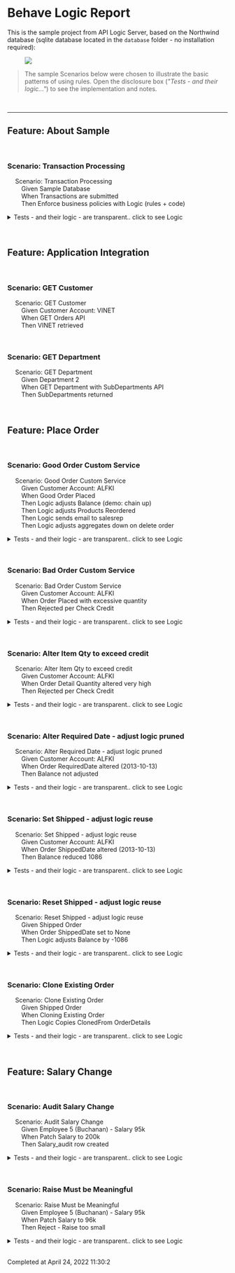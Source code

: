 
# Behave Logic Report

This is the sample project from API Logic Server, based on the Northwind database (sqlite database located in the `database` folder - no installation required):

<figure><img src="https://github.com/valhuber/LogicBank/raw/main/images/nw.png"></figure>

>  The sample Scenarios below were chosen to illustrate the basic patterns of using rules.  Open the disclosure box (_"Tests - and their logic..."_) to see the implementation and notes.


&nbsp;

---


## Feature: About Sample  
  
&nbsp;
&nbsp;
### Scenario: Transaction Processing
&emsp;  Scenario: Transaction Processing  
&emsp;&emsp;    Given Sample Database  
&emsp;&emsp;    When Transactions are submitted  
&emsp;&emsp;    Then Enforce business policies with Logic (rules + code)  
<details>
<summary>Tests - and their logic - are transparent.. click to see Logic</summary>


&nbsp;
&nbsp;


**Rules Used** in Scenario: Transaction Processing
```
```
**Logic Log** in Scenario: Transaction Processing
```
Rule Bank[0x112748b20] (loaded 2022-04-24 11:30:09.684176
Mapped Class[Customer] rules
  Constraint Function: None
  Derive Customer.Balance as Sum(Order.AmountTotal Where <function declare_logic.<locals>.<lambda> at 0x11282c280>
  Derive Customer.UnpaidOrderCount as Count(<class 'database.models.Order'> Where <function declare_logic.<locals>.<lambda> at 0x11291e940>
  Derive Customer.OrderCount as Count(<class 'database.models.Order'> Where None
Mapped Class[Order] rules
  Derive Order.AmountTotal as Sum(OrderDetail.Amount Where None
  RowEvent Order.congratulate_sales_rep()
  Derive Order.OrderDetailCount as Count(<class 'database.models.OrderDetail'> Where None
  RowEvent Order.clone_order()
Mapped Class[OrderDetail] rules
  Derive OrderDetail.Amount as Formula (1): as_expression=lambda row: row.UnitPrice * row.Qua [...
  Derive OrderDetail.UnitPrice as Copy(Product.UnitPrice
  Derive OrderDetail.ShippedDate as Formula (2): row.Order.ShippedDat
Mapped Class[Product] rules
  Derive Product.UnitsShipped as Sum(OrderDetail.Quantity Where <function declare_logic.<locals>.<lambda> at 0x11291e700>
  Derive Product.UnitsInStock as Formula (1): <function
Mapped Class[Employee] rules
  Constraint Function: <function declare_logic.<locals>.raise_over_20_percent at 0x1129501f0>
  RowEvent Employee.audit_by_event()
  Copy to: EmployeeAudi
Logic Bank - 22 rules loaded - 2022-04-24 11:30:21,866 - logic_logger - INF
```
</details>
  
&nbsp;
&nbsp;
## Feature: Application Integration  
  
&nbsp;
&nbsp;
### Scenario: GET Customer
&emsp;  Scenario: GET Customer  
&emsp;&emsp;    Given Customer Account: VINET  
&emsp;&emsp;    When GET Orders API  
&emsp;&emsp;    Then VINET retrieved  
  
&nbsp;
&nbsp;
### Scenario: GET Department
&emsp;  Scenario: GET Department  
&emsp;&emsp;    Given Department 2  
&emsp;&emsp;    When GET Department with SubDepartments API  
&emsp;&emsp;    Then SubDepartments returned  
  
&nbsp;
&nbsp;
## Feature: Place Order  
  
&nbsp;
&nbsp;
### Scenario: Good Order Custom Service
&emsp;  Scenario: Good Order Custom Service  
&emsp;&emsp;    Given Customer Account: ALFKI  
&emsp;&emsp;    When Good Order Placed  
&emsp;&emsp;    Then Logic adjusts Balance (demo: chain up)  
&emsp;&emsp;    Then Logic adjusts Products Reordered  
&emsp;&emsp;    Then Logic sends email to salesrep  
&emsp;&emsp;    Then Logic adjusts aggregates down on delete order  
<details>

<summary>Tests - and their logic - are transparent.. click to see Logic</summary>


&nbsp;
&nbsp;


**Logic Doc** for scenario: Good Order Custom Service
   
We place an Order with an Order Detail.  It's one transaction.


Note how the `Order.OrderTotal` and `Customer.Balance` are *adjusted* as Order Details are processed.
Similarly, the `Product.UnitsShipped` is adjusted, and used to recompute `UnitsInStock`

<figure><img src="https://github.com/valhuber/apilogicserver/wiki/images/behave/declare-logic.png?raw=true"></figure>

> **Key Takeaway:** sum/count aggregates (e.g., `Customer.Balance`) automate ***chain up*** multi-table transactions.

**Events - Extensible Logic**

Inspect the log for __Hi, Andrew - Congratulate Nancy on their new order__. 

The `congratulate_sales_rep` event illustrates logic 
[Extensibility](https://github.com/valhuber/LogicBank/wiki/Rule-Extensibility) 
- using Python to provide logic not covered by rules, 
like non-database operations such as sending email or messages.

<figure><img src="https://github.com/valhuber/apilogicserver/wiki/images/behave/send-email.png?raw=true"></figure>

There are actually multiple kinds of events:

* *Before* row logic
* *After* row logic
* On *commit,* after all row logic has completed (as here), so that your code "sees" the full logic results

Events are passed the `row` and `old_row`, as well as `logic_row` which enables you to test the actual operation, chaining nest level, etc.

You can set breakpoints in events, and inspect these.



&nbsp;
&nbsp;


**Rules Used** in Scenario: Good Order Custom Service
```
  Customer  
    1. Derive Customer.UnpaidOrderCount as Count(<class 'database.models.Order'> Where <function declare_logic.<locals>.<lambda> at 0x11291e940>)  
    2. Derive Customer.OrderCount as Count(<class 'database.models.Order'> Where None)  
    3. Derive Customer.Balance as Sum(Order.AmountTotal Where <function declare_logic.<locals>.<lambda> at 0x11282c280>)  
  Order  
    4. RowEvent Order.congratulate_sales_rep()   
    5. Derive Order.OrderDetailCount as Count(<class 'database.models.OrderDetail'> Where None)  
    6. RowEvent Order.clone_order()   
    7. Derive Order.AmountTotal as Sum(OrderDetail.Amount Where None)  
  OrderDetail  
    8. Derive OrderDetail.UnitPrice as Copy(Product.UnitPrice)  
    9. Derive OrderDetail.ShippedDate as Formula (2): row.Order.ShippedDate  
    10. Derive OrderDetail.Amount as Formula (1): as_expression=lambda row: row.UnitPrice * row.Qua [...]  
  Product  
    11. Derive Product.UnitsInStock as Formula (1): <function>  
    12. Derive Product.UnitsShipped as Sum(OrderDetail.Quantity Where <function declare_logic.<locals>.<lambda> at 0x11291e700>)  
  
```
**Logic Log** in Scenario: Good Order Custom Service
```
Logic Phase:		ROW LOGIC(session=0x112f92e50) (sqlalchemy before_flush)			 - 2022-04-24 11:30:22,093 - logic_logger - INF
..OrderDetail[None] {Insert - client} Id: None, OrderId: None, ProductId: 1, UnitPrice: None, Quantity: 1, Discount: 0, Amount: None, ShippedDate: None  row: 0x112fafd00  session: 0x112f92e50  ins_upd_dlt: ins - 2022-04-24 11:30:22,094 - logic_logger - INF
..OrderDetail[None] {copy_rules for role: Product - UnitPrice} Id: None, OrderId: None, ProductId: 1, UnitPrice: 18.0000000000, Quantity: 1, Discount: 0, Amount: None, ShippedDate: None  row: 0x112fafd00  session: 0x112f92e50  ins_upd_dlt: ins - 2022-04-24 11:30:22,099 - logic_logger - INF
..OrderDetail[None] {Formula Amount} Id: None, OrderId: None, ProductId: 1, UnitPrice: 18.0000000000, Quantity: 1, Discount: 0, Amount: 18.0000000000, ShippedDate: None  row: 0x112fafd00  session: 0x112f92e50  ins_upd_dlt: ins - 2022-04-24 11:30:22,101 - logic_logger - INF
....Product[1] {Update - Adjusting Product: UnitsShipped} Id: 1, ProductName: Chai, SupplierId: 1, CategoryId: 1, QuantityPerUnit: 10 boxes x 20 bags, UnitPrice: 18.0000000000, UnitsInStock: 39, UnitsOnOrder: 0, ReorderLevel: 10, Discontinued: 0, UnitsShipped:  [0-->] 1  row: 0x112fafee0  session: 0x112f92e50  ins_upd_dlt: upd - 2022-04-24 11:30:22,102 - logic_logger - INF
....Product[1] {Formula UnitsInStock} Id: 1, ProductName: Chai, SupplierId: 1, CategoryId: 1, QuantityPerUnit: 10 boxes x 20 bags, UnitPrice: 18.0000000000, UnitsInStock:  [39-->] 38, UnitsOnOrder: 0, ReorderLevel: 10, Discontinued: 0, UnitsShipped:  [0-->] 1  row: 0x112fafee0  session: 0x112f92e50  ins_upd_dlt: upd - 2022-04-24 11:30:22,103 - logic_logger - INF
....Order[None] {Adjustment logic chaining deferred for this parent parent do_defer_adjustment: True, is_parent_submitted: True, is_parent_row_processed: False, Order} Id: None, CustomerId: ALFKI, EmployeeId: 1, OrderDate: None, RequiredDate: None, ShippedDate: None, ShipVia: None, Freight: 11, ShipName: None, ShipAddress: None, ShipCity: None, ShipRegion: None, ShipPostalCode: None, ShipCountry: None, AmountTotal:  [None-->] 18.0000000000, Country: None, City: None, Ready: None, OrderDetailCount:  [None-->] 1, CloneFromOrder: None  row: 0x112f92d60  session: 0x112f92e50  ins_upd_dlt: * - 2022-04-24 11:30:22,107 - logic_logger - INF
..OrderDetail[None] {Insert - client} Id: None, OrderId: None, ProductId: 2, UnitPrice: None, Quantity: 2, Discount: 0, Amount: None, ShippedDate: None  row: 0x112fafe80  session: 0x112f92e50  ins_upd_dlt: ins - 2022-04-24 11:30:22,108 - logic_logger - INF
..OrderDetail[None] {copy_rules for role: Product - UnitPrice} Id: None, OrderId: None, ProductId: 2, UnitPrice: 19.0000000000, Quantity: 2, Discount: 0, Amount: None, ShippedDate: None  row: 0x112fafe80  session: 0x112f92e50  ins_upd_dlt: ins - 2022-04-24 11:30:22,111 - logic_logger - INF
..OrderDetail[None] {Formula Amount} Id: None, OrderId: None, ProductId: 2, UnitPrice: 19.0000000000, Quantity: 2, Discount: 0, Amount: 38.0000000000, ShippedDate: None  row: 0x112fafe80  session: 0x112f92e50  ins_upd_dlt: ins - 2022-04-24 11:30:22,111 - logic_logger - INF
....Product[2] {Update - Adjusting Product: UnitsShipped} Id: 2, ProductName: Chang, SupplierId: 1, CategoryId: 1, QuantityPerUnit: 24 - 12 oz bottles, UnitPrice: 19.0000000000, UnitsInStock: 17, UnitsOnOrder: 40, ReorderLevel: 25, Discontinued: 0, UnitsShipped:  [0-->] 2  row: 0x112fcae50  session: 0x112f92e50  ins_upd_dlt: upd - 2022-04-24 11:30:22,112 - logic_logger - INF
....Product[2] {Formula UnitsInStock} Id: 2, ProductName: Chang, SupplierId: 1, CategoryId: 1, QuantityPerUnit: 24 - 12 oz bottles, UnitPrice: 19.0000000000, UnitsInStock:  [17-->] 15, UnitsOnOrder: 40, ReorderLevel: 25, Discontinued: 0, UnitsShipped:  [0-->] 2  row: 0x112fcae50  session: 0x112f92e50  ins_upd_dlt: upd - 2022-04-24 11:30:22,113 - logic_logger - INF
....Order[None] {Adjustment logic chaining deferred for this parent parent do_defer_adjustment: True, is_parent_submitted: True, is_parent_row_processed: False, Order} Id: None, CustomerId: ALFKI, EmployeeId: 1, OrderDate: None, RequiredDate: None, ShippedDate: None, ShipVia: None, Freight: 11, ShipName: None, ShipAddress: None, ShipCity: None, ShipRegion: None, ShipPostalCode: None, ShipCountry: None, AmountTotal:  [18.0000000000-->] 56.0000000000, Country: None, City: None, Ready: None, OrderDetailCount:  [1-->] 2, CloneFromOrder: None  row: 0x112f92d60  session: 0x112f92e50  ins_upd_dlt: * - 2022-04-24 11:30:22,116 - logic_logger - INF
..Order[None] {Insert - client} Id: None, CustomerId: ALFKI, EmployeeId: 1, OrderDate: None, RequiredDate: None, ShippedDate: None, ShipVia: None, Freight: 11, ShipName: None, ShipAddress: None, ShipCity: None, ShipRegion: None, ShipPostalCode: None, ShipCountry: None, AmountTotal: 56.0000000000, Country: None, City: None, Ready: None, OrderDetailCount: 2, CloneFromOrder: None  row: 0x112f92d60  session: 0x112f92e50  ins_upd_dlt: ins - 2022-04-24 11:30:22,117 - logic_logger - INF
....Customer[ALFKI] {Update - Adjusting Customer: Balance, UnpaidOrderCount, OrderCount} Id: ALFKI, CompanyName: Alfreds Futterkiste, ContactName: Maria Anders, ContactTitle: Sales Representative, Address: Obere Str. 57A, City: Berlin, Region: Western Europe, PostalCode: 12209, Country: Germany, Phone: 030-0074321, Fax: 030-0076545, Balance:  [2102.0000000000-->] 2158.0000000000, CreditLimit: 2300.0000000000, OrderCount:  [15-->] 16, UnpaidOrderCount:  [10-->] 11  row: 0x112fde340  session: 0x112f92e50  ins_upd_dlt: upd - 2022-04-24 11:30:22,126 - logic_logger - INF
Logic Phase:		COMMIT(session=0x112f92e50)   										 - 2022-04-24 11:30:22,128 - logic_logger - INF
..Order[None] {Commit Event} Id: None, CustomerId: ALFKI, EmployeeId: 1, OrderDate: None, RequiredDate: None, ShippedDate: None, ShipVia: None, Freight: 11, ShipName: None, ShipAddress: None, ShipCity: None, ShipRegion: None, ShipPostalCode: None, ShipCountry: None, AmountTotal: 56.0000000000, Country: None, City: None, Ready: None, OrderDetailCount: 2, CloneFromOrder: None  row: 0x112f92d60  session: 0x112f92e50  ins_upd_dlt: ins - 2022-04-24 11:30:22,130 - logic_logger - INF
..Order[None] {Hi, Andrew - Congratulate Nancy on their new order} Id: None, CustomerId: ALFKI, EmployeeId: 1, OrderDate: None, RequiredDate: None, ShippedDate: None, ShipVia: None, Freight: 11, ShipName: None, ShipAddress: None, ShipCity: None, ShipRegion: None, ShipPostalCode: None, ShipCountry: None, AmountTotal: 56.0000000000, Country: None, City: None, Ready: None, OrderDetailCount: 2, CloneFromOrder: None  row: 0x112f92d60  session: 0x112f92e50  ins_upd_dlt: ins - 2022-04-24 11:30:22,134 - logic_logger - INF

```
</details>
  
&nbsp;
&nbsp;
### Scenario: Bad Order Custom Service
&emsp;  Scenario: Bad Order Custom Service  
&emsp;&emsp;    Given Customer Account: ALFKI  
&emsp;&emsp;    When Order Placed with excessive quantity  
&emsp;&emsp;    Then Rejected per Check Credit  
<details>
<summary>Tests - and their logic - are transparent.. click to see Logic</summary>


&nbsp;
&nbsp;


**Logic Doc** for scenario: Bad Order Custom Service
   
Familiar logic patterns:
* Constrain a derived result
* Chain up, to adjust parent sum/count aggregates

Logic Design ("Cocktail Napkin Design")
* Customer.Balance <= CreditLimit
* Customer.Balance = Sum(Order.AmountTotal where unshipped)
* Order.AmountTotal = Sum(OrderDetail.Amount)
* OrderDetail.Amount = Quantity * UnitPrice
* OrderDetail.UnitPrice = copy from Product



&nbsp;
&nbsp;


**Rules Used** in Scenario: Bad Order Custom Service
```
  Customer  
    1. Constraint Function: None   
    2. Derive Customer.UnpaidOrderCount as Count(<class 'database.models.Order'> Where <function declare_logic.<locals>.<lambda> at 0x11291e940>)  
    3. Derive Customer.OrderCount as Count(<class 'database.models.Order'> Where None)  
    4. Derive Customer.Balance as Sum(Order.AmountTotal Where <function declare_logic.<locals>.<lambda> at 0x11282c280>)  
  Order  
    5. RowEvent Order.clone_order()   
    6. Derive Order.OrderDetailCount as Count(<class 'database.models.OrderDetail'> Where None)  
    7. Derive Order.AmountTotal as Sum(OrderDetail.Amount Where None)  
  OrderDetail  
    8. Derive OrderDetail.UnitPrice as Copy(Product.UnitPrice)  
    9. Derive OrderDetail.ShippedDate as Formula (2): row.Order.ShippedDate  
    10. Derive OrderDetail.Amount as Formula (1): as_expression=lambda row: row.UnitPrice * row.Qua [...]  
  Product  
    11. Derive Product.UnitsInStock as Formula (1): <function>  
    12. Derive Product.UnitsShipped as Sum(OrderDetail.Quantity Where <function declare_logic.<locals>.<lambda> at 0x11291e700>)  
  
```
**Logic Log** in Scenario: Bad Order Custom Service
```
Logic Phase:		ROW LOGIC(session=0x1130778b0) (sqlalchemy before_flush)			 - 2022-04-24 11:30:22,485 - logic_logger - INF
..Order[None] {Insert - client} Id: None, CustomerId: ALFKI, EmployeeId: 1, OrderDate: None, RequiredDate: None, ShippedDate: None, ShipVia: None, Freight: 10, ShipName: None, ShipAddress: None, ShipCity: None, ShipRegion: None, ShipPostalCode: None, ShipCountry: None, AmountTotal: None, Country: None, City: None, Ready: None, OrderDetailCount: None, CloneFromOrder: None  row: 0x113077610  session: 0x1130778b0  ins_upd_dlt: ins - 2022-04-24 11:30:22,486 - logic_logger - INF
....Customer[ALFKI] {Update - Adjusting Customer: UnpaidOrderCount, OrderCount} Id: ALFKI, CompanyName: Alfreds Futterkiste, ContactName: Maria Anders, ContactTitle: Sales Representative, Address: Obere Str. 57A, City: Berlin, Region: Western Europe, PostalCode: 12209, Country: Germany, Phone: 030-0074321, Fax: 030-0076545, Balance: 2102.0000000000, CreditLimit: 2300.0000000000, OrderCount:  [15-->] 16, UnpaidOrderCount:  [10-->] 11  row: 0x113068490  session: 0x1130778b0  ins_upd_dlt: upd - 2022-04-24 11:30:22,492 - logic_logger - INF
..OrderDetail[None] {Insert - client} Id: None, OrderId: None, ProductId: 1, UnitPrice: None, Quantity: 1111, Discount: 0, Amount: None, ShippedDate: None  row: 0x113077eb0  session: 0x1130778b0  ins_upd_dlt: ins - 2022-04-24 11:30:22,495 - logic_logger - INF
..OrderDetail[None] {copy_rules for role: Product - UnitPrice} Id: None, OrderId: None, ProductId: 1, UnitPrice: 18.0000000000, Quantity: 1111, Discount: 0, Amount: None, ShippedDate: None  row: 0x113077eb0  session: 0x1130778b0  ins_upd_dlt: ins - 2022-04-24 11:30:22,497 - logic_logger - INF
..OrderDetail[None] {Formula Amount} Id: None, OrderId: None, ProductId: 1, UnitPrice: 18.0000000000, Quantity: 1111, Discount: 0, Amount: 19998.0000000000, ShippedDate: None  row: 0x113077eb0  session: 0x1130778b0  ins_upd_dlt: ins - 2022-04-24 11:30:22,498 - logic_logger - INF
....Product[1] {Update - Adjusting Product: UnitsShipped} Id: 1, ProductName: Chai, SupplierId: 1, CategoryId: 1, QuantityPerUnit: 10 boxes x 20 bags, UnitPrice: 18.0000000000, UnitsInStock: 40, UnitsOnOrder: 0, ReorderLevel: 10, Discontinued: 0, UnitsShipped:  [-1-->] 1110  row: 0x113077790  session: 0x1130778b0  ins_upd_dlt: upd - 2022-04-24 11:30:22,499 - logic_logger - INF
....Product[1] {Formula UnitsInStock} Id: 1, ProductName: Chai, SupplierId: 1, CategoryId: 1, QuantityPerUnit: 10 boxes x 20 bags, UnitPrice: 18.0000000000, UnitsInStock:  [40-->] -1071, UnitsOnOrder: 0, ReorderLevel: 10, Discontinued: 0, UnitsShipped:  [-1-->] 1110  row: 0x113077790  session: 0x1130778b0  ins_upd_dlt: upd - 2022-04-24 11:30:22,501 - logic_logger - INF
....Order[None] {Update - Adjusting Order: AmountTotal, OrderDetailCount} Id: None, CustomerId: ALFKI, EmployeeId: 1, OrderDate: None, RequiredDate: None, ShippedDate: None, ShipVia: None, Freight: 10, ShipName: None, ShipAddress: None, ShipCity: None, ShipRegion: None, ShipPostalCode: None, ShipCountry: None, AmountTotal:  [None-->] 19998.0000000000, Country: None, City: None, Ready: None, OrderDetailCount:  [None-->] 1, CloneFromOrder: None  row: 0x113077610  session: 0x1130778b0  ins_upd_dlt: upd - 2022-04-24 11:30:22,503 - logic_logger - INF
......Customer[ALFKI] {Update - Adjusting Customer: Balance} Id: ALFKI, CompanyName: Alfreds Futterkiste, ContactName: Maria Anders, ContactTitle: Sales Representative, Address: Obere Str. 57A, City: Berlin, Region: Western Europe, PostalCode: 12209, Country: Germany, Phone: 030-0074321, Fax: 030-0076545, Balance:  [2102.0000000000-->] 22100.0000000000, CreditLimit: 2300.0000000000, OrderCount: 16, UnpaidOrderCount: 11  row: 0x113068490  session: 0x1130778b0  ins_upd_dlt: upd - 2022-04-24 11:30:22,505 - logic_logger - INF
......Customer[ALFKI] {Constraint Failure: balance (22100.0000000000) exceeds credit (2300.0000000000)} Id: ALFKI, CompanyName: Alfreds Futterkiste, ContactName: Maria Anders, ContactTitle: Sales Representative, Address: Obere Str. 57A, City: Berlin, Region: Western Europe, PostalCode: 12209, Country: Germany, Phone: 030-0074321, Fax: 030-0076545, Balance:  [2102.0000000000-->] 22100.0000000000, CreditLimit: 2300.0000000000, OrderCount: 16, UnpaidOrderCount: 11  row: 0x113068490  session: 0x1130778b0  ins_upd_dlt: upd - 2022-04-24 11:30:22,506 - logic_logger - INF

```
</details>
  
&nbsp;
&nbsp;
### Scenario: Alter Item Qty to exceed credit
&emsp;  Scenario: Alter Item Qty to exceed credit  
&emsp;&emsp;    Given Customer Account: ALFKI  
&emsp;&emsp;    When Order Detail Quantity altered very high  
&emsp;&emsp;    Then Rejected per Check Credit  
<details>
<summary>Tests - and their logic - are transparent.. click to see Logic</summary>


&nbsp;
&nbsp;


**Logic Doc** for scenario: Alter Item Qty to exceed credit
   
Same constraint as above.

> **Key Takeaway:** Automatic Reuse (_design one, solve many_)


&nbsp;
&nbsp;


**Rules Used** in Scenario: Alter Item Qty to exceed credit
```
  Customer  
    1. Constraint Function: None   
    2. Derive Customer.UnpaidOrderCount as Count(<class 'database.models.Order'> Where <function declare_logic.<locals>.<lambda> at 0x11291e940>)  
    3. Derive Customer.OrderCount as Count(<class 'database.models.Order'> Where None)  
    4. Derive Customer.Balance as Sum(Order.AmountTotal Where <function declare_logic.<locals>.<lambda> at 0x11282c280>)  
  Order  
    5. Derive Order.OrderDetailCount as Count(<class 'database.models.OrderDetail'> Where None)  
    6. Derive Order.AmountTotal as Sum(OrderDetail.Amount Where None)  
  OrderDetail  
    7. Derive OrderDetail.Amount as Formula (1): as_expression=lambda row: row.UnitPrice * row.Qua [...]  
  Product  
    8. Derive Product.UnitsInStock as Formula (1): <function>  
    9. Derive Product.UnitsShipped as Sum(OrderDetail.Quantity Where <function declare_logic.<locals>.<lambda> at 0x11291e700>)  
  
```
**Logic Log** in Scenario: Alter Item Qty to exceed credit
```
Logic Phase:		ROW LOGIC(session=0x113077df0) (sqlalchemy before_flush)			 - 2022-04-24 11:30:22,614 - logic_logger - INF
..OrderDetail[1040] {Update - client} Id: 1040, OrderId: 10643, ProductId: 28, UnitPrice: 45.6000000000, Quantity:  [15-->] 1110, Discount: 0.25, Amount: 684.0000000000, ShippedDate: None  row: 0x113057d90  session: 0x113077df0  ins_upd_dlt: upd - 2022-04-24 11:30:22,615 - logic_logger - INF
..OrderDetail[1040] {Formula Amount} Id: 1040, OrderId: 10643, ProductId: 28, UnitPrice: 45.6000000000, Quantity:  [15-->] 1110, Discount: 0.25, Amount:  [684.0000000000-->] 50616.0000000000, ShippedDate: None  row: 0x113057d90  session: 0x113077df0  ins_upd_dlt: upd - 2022-04-24 11:30:22,616 - logic_logger - INF
..OrderDetail[1040] {Prune Formula: ShippedDate [['Order.ShippedDate']]} Id: 1040, OrderId: 10643, ProductId: 28, UnitPrice: 45.6000000000, Quantity:  [15-->] 1110, Discount: 0.25, Amount:  [684.0000000000-->] 50616.0000000000, ShippedDate: None  row: 0x113057d90  session: 0x113077df0  ins_upd_dlt: upd - 2022-04-24 11:30:22,617 - logic_logger - INF
....Product[28] {Update - Adjusting Product: UnitsShipped} Id: 28, ProductName: Rössle Sauerkraut, SupplierId: 12, CategoryId: 7, QuantityPerUnit: 25 - 825 g cans, UnitPrice: 45.6000000000, UnitsInStock: 26, UnitsOnOrder: 0, ReorderLevel: 0, Discontinued: 1, UnitsShipped:  [0-->] 1095  row: 0x11311c7f0  session: 0x113077df0  ins_upd_dlt: upd - 2022-04-24 11:30:22,619 - logic_logger - INF
....Product[28] {Formula UnitsInStock} Id: 28, ProductName: Rössle Sauerkraut, SupplierId: 12, CategoryId: 7, QuantityPerUnit: 25 - 825 g cans, UnitPrice: 45.6000000000, UnitsInStock:  [26-->] -1069, UnitsOnOrder: 0, ReorderLevel: 0, Discontinued: 1, UnitsShipped:  [0-->] 1095  row: 0x11311c7f0  session: 0x113077df0  ins_upd_dlt: upd - 2022-04-24 11:30:22,620 - logic_logger - INF
....Order[10643] {Update - Adjusting Order: AmountTotal} Id: 10643, CustomerId: ALFKI, EmployeeId: 6, OrderDate: 2013-08-25, RequiredDate: 2013-09-22, ShippedDate: None, ShipVia: 1, Freight: 29.4600000000, ShipName: Alfreds Futterkiste, ShipAddress: Obere Str. 57, ShipCity: Berlin, ShipRegion: Western Europe, ShipPostalCode: 12209, ShipCountry: Germany, AmountTotal:  [1086.00-->] 51018.0000000000, Country: None, City: None, Ready: True, OrderDetailCount: 3, CloneFromOrder: None  row: 0x113077820  session: 0x113077df0  ins_upd_dlt: upd - 2022-04-24 11:30:22,625 - logic_logger - INF
......Customer[ALFKI] {Update - Adjusting Customer: Balance} Id: ALFKI, CompanyName: Alfreds Futterkiste, ContactName: Maria Anders, ContactTitle: Sales Representative, Address: Obere Str. 57A, City: Berlin, Region: Western Europe, PostalCode: 12209, Country: Germany, Phone: 030-0074321, Fax: 030-0076545, Balance:  [2102.0000000000-->] 52034.0000000000, CreditLimit: 2300.0000000000, OrderCount: 15, UnpaidOrderCount: 10  row: 0x1130777c0  session: 0x113077df0  ins_upd_dlt: upd - 2022-04-24 11:30:22,628 - logic_logger - INF
......Customer[ALFKI] {Constraint Failure: balance (52034.0000000000) exceeds credit (2300.0000000000)} Id: ALFKI, CompanyName: Alfreds Futterkiste, ContactName: Maria Anders, ContactTitle: Sales Representative, Address: Obere Str. 57A, City: Berlin, Region: Western Europe, PostalCode: 12209, Country: Germany, Phone: 030-0074321, Fax: 030-0076545, Balance:  [2102.0000000000-->] 52034.0000000000, CreditLimit: 2300.0000000000, OrderCount: 15, UnpaidOrderCount: 10  row: 0x1130777c0  session: 0x113077df0  ins_upd_dlt: upd - 2022-04-24 11:30:22,629 - logic_logger - INF

```
</details>
  
&nbsp;
&nbsp;
### Scenario: Alter Required Date - adjust logic pruned
&emsp;  Scenario: Alter Required Date - adjust logic pruned  
&emsp;&emsp;    Given Customer Account: ALFKI  
&emsp;&emsp;    When Order RequiredDate altered (2013-10-13)  
&emsp;&emsp;    Then Balance not adjusted  
<details>
<summary>Tests - and their logic - are transparent.. click to see Logic</summary>


&nbsp;
&nbsp;


**Logic Doc** for scenario: Alter Required Date - adjust logic pruned
   
We set `Order.RequiredDate`.

This is a normal update.  Nothing depends on the columns altered, so this has no effect on the related Customer, Order Details or Products.  Contrast this to the *Cascade Update Test* and the *Custom Service* test, where logic chaining affects related rows.  Only the commit event fires.

> **Key Takeaway:** rule pruning automatically avoids unnecessary SQL overhead.



&nbsp;
&nbsp;


**Rules Used** in Scenario: Alter Required Date - adjust logic pruned
```
  Customer  
    1. Derive Customer.UnpaidOrderCount as Count(<class 'database.models.Order'> Where <function declare_logic.<locals>.<lambda> at 0x11291e940>)  
    2. Derive Customer.OrderCount as Count(<class 'database.models.Order'> Where None)  
    3. Derive Customer.Balance as Sum(Order.AmountTotal Where <function declare_logic.<locals>.<lambda> at 0x11282c280>)  
  Order  
    4. RowEvent Order.congratulate_sales_rep()   
    5. RowEvent Order.clone_order()   
  
```
**Logic Log** in Scenario: Alter Required Date - adjust logic pruned
```
Logic Phase:		ROW LOGIC(session=0x113129c70) (sqlalchemy before_flush)			 - 2022-04-24 11:30:22,726 - logic_logger - INF
..Order[10643] {Update - client} Id: 10643, CustomerId: ALFKI, EmployeeId: 6, OrderDate: 2013-08-25, RequiredDate:  [2013-09-22-->] 2013-10-13 00:00:00, ShippedDate: None, ShipVia: 1, Freight: 29.4600000000, ShipName: Alfreds Futterkiste, ShipAddress: Obere Str. 57, ShipCity: Berlin, ShipRegion: Western Europe, ShipPostalCode: 12209, ShipCountry: Germany, AmountTotal: 1086.00, Country: None, City: None, Ready: True, OrderDetailCount: 3, CloneFromOrder: None  row: 0x11314d130  session: 0x113129c70  ins_upd_dlt: upd - 2022-04-24 11:30:22,728 - logic_logger - INF
Logic Phase:		COMMIT(session=0x113129c70)   										 - 2022-04-24 11:30:22,730 - logic_logger - INF
..Order[10643] {Commit Event} Id: 10643, CustomerId: ALFKI, EmployeeId: 6, OrderDate: 2013-08-25, RequiredDate:  [2013-09-22-->] 2013-10-13 00:00:00, ShippedDate: None, ShipVia: 1, Freight: 29.4600000000, ShipName: Alfreds Futterkiste, ShipAddress: Obere Str. 57, ShipCity: Berlin, ShipRegion: Western Europe, ShipPostalCode: 12209, ShipCountry: Germany, AmountTotal: 1086.00, Country: None, City: None, Ready: True, OrderDetailCount: 3, CloneFromOrder: None  row: 0x11314d130  session: 0x113129c70  ins_upd_dlt: upd - 2022-04-24 11:30:22,731 - logic_logger - INF

```
</details>
  
&nbsp;
&nbsp;
### Scenario: Set Shipped - adjust logic reuse
&emsp;  Scenario: Set Shipped - adjust logic reuse  
&emsp;&emsp;    Given Customer Account: ALFKI  
&emsp;&emsp;    When Order ShippedDate altered (2013-10-13)  
&emsp;&emsp;    Then Balance reduced 1086  
<details>
<summary>Tests - and their logic - are transparent.. click to see Logic</summary>


&nbsp;
&nbsp;


**Logic Doc** for scenario: Set Shipped - adjust logic reuse
   
We set `Order.ShippedDate`.

This cascades to the Order Details, per the `derive=models.OrderDetail.ShippedDate` rule.

This chains to adjust the `Product.UnitsShipped` and recomputes `UnitsInStock`, as above

<figure><img src="https://github.com/valhuber/apilogicserver/wiki/images/behave/order-shipped-date.png?raw=true"></figure>


> **Key Takeaway:** parent references (e.g., `OrderDetail.ShippedDate`) automate ***chain-down*** multi-table transactions.

> **Key Takeaway:** Automatic Reuse (_design one, solve many_)



&nbsp;
&nbsp;


**Rules Used** in Scenario: Set Shipped - adjust logic reuse
```
  Customer  
    1. Derive Customer.UnpaidOrderCount as Count(<class 'database.models.Order'> Where <function declare_logic.<locals>.<lambda> at 0x11291e940>)  
    2. Derive Customer.OrderCount as Count(<class 'database.models.Order'> Where None)  
    3. Derive Customer.Balance as Sum(Order.AmountTotal Where <function declare_logic.<locals>.<lambda> at 0x11282c280>)  
  Order  
    4. RowEvent Order.congratulate_sales_rep()   
    5. Derive Order.OrderDetailCount as Count(<class 'database.models.OrderDetail'> Where None)  
    6. RowEvent Order.clone_order()   
    7. Derive Order.AmountTotal as Sum(OrderDetail.Amount Where None)  
  OrderDetail  
    8. Derive OrderDetail.ShippedDate as Formula (2): row.Order.ShippedDate  
  Product  
    9. Derive Product.UnitsInStock as Formula (1): <function>  
    10. Derive Product.UnitsShipped as Sum(OrderDetail.Quantity Where <function declare_logic.<locals>.<lambda> at 0x11291e700>)  
  
```
**Logic Log** in Scenario: Set Shipped - adjust logic reuse
```
Logic Phase:		ROW LOGIC(session=0x113129dc0) (sqlalchemy before_flush)			 - 2022-04-24 11:30:22,931 - logic_logger - INF
..Order[10643] {Update - client} Id: 10643, CustomerId: ALFKI, EmployeeId: 6, OrderDate: 2013-08-25, RequiredDate: 2013-10-13, ShippedDate:  [None-->] 2013-10-13, ShipVia: 1, Freight: 29.4600000000, ShipName: Alfreds Futterkiste, ShipAddress: Obere Str. 57, ShipCity: Berlin, ShipRegion: Western Europe, ShipPostalCode: 12209, ShipCountry: Germany, AmountTotal: 1086.00, Country: None, City: None, Ready: True, OrderDetailCount: 3, CloneFromOrder: None  row: 0x11314da90  session: 0x113129dc0  ins_upd_dlt: upd - 2022-04-24 11:30:22,932 - logic_logger - INF
....Customer[ALFKI] {Update - Adjusting Customer: Balance, UnpaidOrderCount} Id: ALFKI, CompanyName: Alfreds Futterkiste, ContactName: Maria Anders, ContactTitle: Sales Representative, Address: Obere Str. 57A, City: Berlin, Region: Western Europe, PostalCode: 12209, Country: Germany, Phone: 030-0074321, Fax: 030-0076545, Balance:  [2102.0000000000-->] 1016.0000000000, CreditLimit: 2300.0000000000, OrderCount: 15, UnpaidOrderCount:  [10-->] 9  row: 0x1131698e0  session: 0x113129dc0  ins_upd_dlt: upd - 2022-04-24 11:30:22,936 - logic_logger - INF
....OrderDetail[1040] {Update - Cascading Order.ShippedDate (,...)} Id: 1040, OrderId: 10643, ProductId: 28, UnitPrice: 45.6000000000, Quantity: 15, Discount: 0.25, Amount: 684.0000000000, ShippedDate: None  row: 0x113169280  session: 0x113129dc0  ins_upd_dlt: upd - 2022-04-24 11:30:22,940 - logic_logger - INF
....OrderDetail[1040] {Prune Formula: Amount [['UnitPrice', 'Quantity']]} Id: 1040, OrderId: 10643, ProductId: 28, UnitPrice: 45.6000000000, Quantity: 15, Discount: 0.25, Amount: 684.0000000000, ShippedDate: None  row: 0x113169280  session: 0x113129dc0  ins_upd_dlt: upd - 2022-04-24 11:30:22,941 - logic_logger - INF
....OrderDetail[1040] {Formula ShippedDate} Id: 1040, OrderId: 10643, ProductId: 28, UnitPrice: 45.6000000000, Quantity: 15, Discount: 0.25, Amount: 684.0000000000, ShippedDate:  [None-->] 2013-10-13  row: 0x113169280  session: 0x113129dc0  ins_upd_dlt: upd - 2022-04-24 11:30:22,942 - logic_logger - INF
......Product[28] {Update - Adjusting Product: UnitsShipped} Id: 28, ProductName: Rössle Sauerkraut, SupplierId: 12, CategoryId: 7, QuantityPerUnit: 25 - 825 g cans, UnitPrice: 45.6000000000, UnitsInStock: 26, UnitsOnOrder: 0, ReorderLevel: 0, Discontinued: 1, UnitsShipped:  [0-->] -15  row: 0x1131691c0  session: 0x113129dc0  ins_upd_dlt: upd - 2022-04-24 11:30:22,944 - logic_logger - INF
......Product[28] {Formula UnitsInStock} Id: 28, ProductName: Rössle Sauerkraut, SupplierId: 12, CategoryId: 7, QuantityPerUnit: 25 - 825 g cans, UnitPrice: 45.6000000000, UnitsInStock:  [26-->] 41, UnitsOnOrder: 0, ReorderLevel: 0, Discontinued: 1, UnitsShipped:  [0-->] -15  row: 0x1131691c0  session: 0x113129dc0  ins_upd_dlt: upd - 2022-04-24 11:30:22,945 - logic_logger - INF
....OrderDetail[1041] {Update - Cascading Order.ShippedDate (,...)} Id: 1041, OrderId: 10643, ProductId: 39, UnitPrice: 18.0000000000, Quantity: 21, Discount: 0.25, Amount: 378.0000000000, ShippedDate: None  row: 0x1131698b0  session: 0x113129dc0  ins_upd_dlt: upd - 2022-04-24 11:30:22,947 - logic_logger - INF
....OrderDetail[1041] {Prune Formula: Amount [['UnitPrice', 'Quantity']]} Id: 1041, OrderId: 10643, ProductId: 39, UnitPrice: 18.0000000000, Quantity: 21, Discount: 0.25, Amount: 378.0000000000, ShippedDate: None  row: 0x1131698b0  session: 0x113129dc0  ins_upd_dlt: upd - 2022-04-24 11:30:22,947 - logic_logger - INF
....OrderDetail[1041] {Formula ShippedDate} Id: 1041, OrderId: 10643, ProductId: 39, UnitPrice: 18.0000000000, Quantity: 21, Discount: 0.25, Amount: 378.0000000000, ShippedDate:  [None-->] 2013-10-13  row: 0x1131698b0  session: 0x113129dc0  ins_upd_dlt: upd - 2022-04-24 11:30:22,948 - logic_logger - INF
......Product[39] {Update - Adjusting Product: UnitsShipped} Id: 39, ProductName: Chartreuse verte, SupplierId: 18, CategoryId: 1, QuantityPerUnit: 750 cc per bottle, UnitPrice: 18.0000000000, UnitsInStock: 69, UnitsOnOrder: 0, ReorderLevel: 5, Discontinued: 0, UnitsShipped:  [0-->] -21  row: 0x113169b50  session: 0x113129dc0  ins_upd_dlt: upd - 2022-04-24 11:30:22,950 - logic_logger - INF
......Product[39] {Formula UnitsInStock} Id: 39, ProductName: Chartreuse verte, SupplierId: 18, CategoryId: 1, QuantityPerUnit: 750 cc per bottle, UnitPrice: 18.0000000000, UnitsInStock:  [69-->] 90, UnitsOnOrder: 0, ReorderLevel: 5, Discontinued: 0, UnitsShipped:  [0-->] -21  row: 0x113169b50  session: 0x113129dc0  ins_upd_dlt: upd - 2022-04-24 11:30:22,951 - logic_logger - INF
....OrderDetail[1042] {Update - Cascading Order.ShippedDate (,...)} Id: 1042, OrderId: 10643, ProductId: 46, UnitPrice: 12.0000000000, Quantity: 2, Discount: 0.25, Amount: 24.0000000000, ShippedDate: None  row: 0x1131696d0  session: 0x113129dc0  ins_upd_dlt: upd - 2022-04-24 11:30:22,953 - logic_logger - INF
....OrderDetail[1042] {Prune Formula: Amount [['UnitPrice', 'Quantity']]} Id: 1042, OrderId: 10643, ProductId: 46, UnitPrice: 12.0000000000, Quantity: 2, Discount: 0.25, Amount: 24.0000000000, ShippedDate: None  row: 0x1131696d0  session: 0x113129dc0  ins_upd_dlt: upd - 2022-04-24 11:30:22,954 - logic_logger - INF
....OrderDetail[1042] {Formula ShippedDate} Id: 1042, OrderId: 10643, ProductId: 46, UnitPrice: 12.0000000000, Quantity: 2, Discount: 0.25, Amount: 24.0000000000, ShippedDate:  [None-->] 2013-10-13  row: 0x1131696d0  session: 0x113129dc0  ins_upd_dlt: upd - 2022-04-24 11:30:22,954 - logic_logger - INF
......Product[46] {Update - Adjusting Product: UnitsShipped} Id: 46, ProductName: Spegesild, SupplierId: 21, CategoryId: 8, QuantityPerUnit: 4 - 450 g glasses, UnitPrice: 12.0000000000, UnitsInStock: 95, UnitsOnOrder: 0, ReorderLevel: 0, Discontinued: 0, UnitsShipped:  [0-->] -2  row: 0x113172250  session: 0x113129dc0  ins_upd_dlt: upd - 2022-04-24 11:30:22,956 - logic_logger - INF
......Product[46] {Formula UnitsInStock} Id: 46, ProductName: Spegesild, SupplierId: 21, CategoryId: 8, QuantityPerUnit: 4 - 450 g glasses, UnitPrice: 12.0000000000, UnitsInStock:  [95-->] 97, UnitsOnOrder: 0, ReorderLevel: 0, Discontinued: 0, UnitsShipped:  [0-->] -2  row: 0x113172250  session: 0x113129dc0  ins_upd_dlt: upd - 2022-04-24 11:30:22,957 - logic_logger - INF
Logic Phase:		COMMIT(session=0x113129dc0)   										 - 2022-04-24 11:30:22,959 - logic_logger - INF
..Order[10643] {Commit Event} Id: 10643, CustomerId: ALFKI, EmployeeId: 6, OrderDate: 2013-08-25, RequiredDate: 2013-10-13, ShippedDate:  [None-->] 2013-10-13, ShipVia: 1, Freight: 29.4600000000, ShipName: Alfreds Futterkiste, ShipAddress: Obere Str. 57, ShipCity: Berlin, ShipRegion: Western Europe, ShipPostalCode: 12209, ShipCountry: Germany, AmountTotal: 1086.00, Country: None, City: None, Ready: True, OrderDetailCount: 3, CloneFromOrder: None  row: 0x11314da90  session: 0x113129dc0  ins_upd_dlt: upd - 2022-04-24 11:30:22,961 - logic_logger - INF

```
</details>
  
&nbsp;
&nbsp;
### Scenario: Reset Shipped - adjust logic reuse
&emsp;  Scenario: Reset Shipped - adjust logic reuse  
&emsp;&emsp;    Given Shipped Order  
&emsp;&emsp;    When Order ShippedDate set to None  
&emsp;&emsp;    Then Logic adjusts Balance by -1086  
<details>
<summary>Tests - and their logic - are transparent.. click to see Logic</summary>


&nbsp;
&nbsp;


**Logic Doc** for scenario: Reset Shipped - adjust logic reuse
   
Same logic as above.

> **Key Takeaway:** Automatic Reuse (_design one, solve many_)


&nbsp;
&nbsp;


**Rules Used** in Scenario: Reset Shipped - adjust logic reuse
```
  Customer  
    1. Derive Customer.UnpaidOrderCount as Count(<class 'database.models.Order'> Where <function declare_logic.<locals>.<lambda> at 0x11291e940>)  
    2. Derive Customer.OrderCount as Count(<class 'database.models.Order'> Where None)  
    3. Derive Customer.Balance as Sum(Order.AmountTotal Where <function declare_logic.<locals>.<lambda> at 0x11282c280>)  
  Order  
    4. RowEvent Order.congratulate_sales_rep()   
    5. Derive Order.OrderDetailCount as Count(<class 'database.models.OrderDetail'> Where None)  
    6. RowEvent Order.clone_order()   
    7. Derive Order.AmountTotal as Sum(OrderDetail.Amount Where None)  
  OrderDetail  
    8. Derive OrderDetail.ShippedDate as Formula (2): row.Order.ShippedDate  
  Product  
    9. Derive Product.UnitsInStock as Formula (1): <function>  
    10. Derive Product.UnitsShipped as Sum(OrderDetail.Quantity Where <function declare_logic.<locals>.<lambda> at 0x11291e700>)  
  
```
**Logic Log** in Scenario: Reset Shipped - adjust logic reuse
```
Logic Phase:		ROW LOGIC(session=0x11317f5e0) (sqlalchemy before_flush)			 - 2022-04-24 11:30:23,163 - logic_logger - INF
..Order[10643] {Update - client} Id: 10643, CustomerId: ALFKI, EmployeeId: 6, OrderDate: 2013-08-25, RequiredDate: 2013-10-13, ShippedDate:  [2013-10-13-->] None, ShipVia: 1, Freight: 29.4600000000, ShipName: Alfreds Futterkiste, ShipAddress: Obere Str. 57, ShipCity: Berlin, ShipRegion: Western Europe, ShipPostalCode: 12209, ShipCountry: Germany, AmountTotal: 1086.00, Country: None, City: None, Ready: True, OrderDetailCount: 3, CloneFromOrder: None  row: 0x11317f850  session: 0x11317f5e0  ins_upd_dlt: upd - 2022-04-24 11:30:23,164 - logic_logger - INF
....Customer[ALFKI] {Update - Adjusting Customer: Balance, UnpaidOrderCount} Id: ALFKI, CompanyName: Alfreds Futterkiste, ContactName: Maria Anders, ContactTitle: Sales Representative, Address: Obere Str. 57A, City: Berlin, Region: Western Europe, PostalCode: 12209, Country: Germany, Phone: 030-0074321, Fax: 030-0076545, Balance:  [1016.0000000000-->] 2102.0000000000, CreditLimit: 2300.0000000000, OrderCount: 15, UnpaidOrderCount:  [9-->] 10  row: 0x11317fe80  session: 0x11317f5e0  ins_upd_dlt: upd - 2022-04-24 11:30:23,167 - logic_logger - INF
....OrderDetail[1040] {Update - Cascading Order.ShippedDate (,...)} Id: 1040, OrderId: 10643, ProductId: 28, UnitPrice: 45.6000000000, Quantity: 15, Discount: 0.25, Amount: 684.0000000000, ShippedDate: 2013-10-13  row: 0x1131867c0  session: 0x11317f5e0  ins_upd_dlt: upd - 2022-04-24 11:30:23,171 - logic_logger - INF
....OrderDetail[1040] {Prune Formula: Amount [['UnitPrice', 'Quantity']]} Id: 1040, OrderId: 10643, ProductId: 28, UnitPrice: 45.6000000000, Quantity: 15, Discount: 0.25, Amount: 684.0000000000, ShippedDate: 2013-10-13  row: 0x1131867c0  session: 0x11317f5e0  ins_upd_dlt: upd - 2022-04-24 11:30:23,172 - logic_logger - INF
....OrderDetail[1040] {Formula ShippedDate} Id: 1040, OrderId: 10643, ProductId: 28, UnitPrice: 45.6000000000, Quantity: 15, Discount: 0.25, Amount: 684.0000000000, ShippedDate:  [2013-10-13-->] None  row: 0x1131867c0  session: 0x11317f5e0  ins_upd_dlt: upd - 2022-04-24 11:30:23,173 - logic_logger - INF
......Product[28] {Update - Adjusting Product: UnitsShipped} Id: 28, ProductName: Rössle Sauerkraut, SupplierId: 12, CategoryId: 7, QuantityPerUnit: 25 - 825 g cans, UnitPrice: 45.6000000000, UnitsInStock: 41, UnitsOnOrder: 0, ReorderLevel: 0, Discontinued: 1, UnitsShipped:  [-15-->] 0  row: 0x11317fbb0  session: 0x11317f5e0  ins_upd_dlt: upd - 2022-04-24 11:30:23,175 - logic_logger - INF
......Product[28] {Formula UnitsInStock} Id: 28, ProductName: Rössle Sauerkraut, SupplierId: 12, CategoryId: 7, QuantityPerUnit: 25 - 825 g cans, UnitPrice: 45.6000000000, UnitsInStock:  [41-->] 26, UnitsOnOrder: 0, ReorderLevel: 0, Discontinued: 1, UnitsShipped:  [-15-->] 0  row: 0x11317fbb0  session: 0x11317f5e0  ins_upd_dlt: upd - 2022-04-24 11:30:23,176 - logic_logger - INF
....OrderDetail[1041] {Update - Cascading Order.ShippedDate (,...)} Id: 1041, OrderId: 10643, ProductId: 39, UnitPrice: 18.0000000000, Quantity: 21, Discount: 0.25, Amount: 378.0000000000, ShippedDate: 2013-10-13  row: 0x113186820  session: 0x11317f5e0  ins_upd_dlt: upd - 2022-04-24 11:30:23,177 - logic_logger - INF
....OrderDetail[1041] {Prune Formula: Amount [['UnitPrice', 'Quantity']]} Id: 1041, OrderId: 10643, ProductId: 39, UnitPrice: 18.0000000000, Quantity: 21, Discount: 0.25, Amount: 378.0000000000, ShippedDate: 2013-10-13  row: 0x113186820  session: 0x11317f5e0  ins_upd_dlt: upd - 2022-04-24 11:30:23,178 - logic_logger - INF
....OrderDetail[1041] {Formula ShippedDate} Id: 1041, OrderId: 10643, ProductId: 39, UnitPrice: 18.0000000000, Quantity: 21, Discount: 0.25, Amount: 378.0000000000, ShippedDate:  [2013-10-13-->] None  row: 0x113186820  session: 0x11317f5e0  ins_upd_dlt: upd - 2022-04-24 11:30:23,179 - logic_logger - INF
......Product[39] {Update - Adjusting Product: UnitsShipped} Id: 39, ProductName: Chartreuse verte, SupplierId: 18, CategoryId: 1, QuantityPerUnit: 750 cc per bottle, UnitPrice: 18.0000000000, UnitsInStock: 90, UnitsOnOrder: 0, ReorderLevel: 5, Discontinued: 0, UnitsShipped:  [-21-->] 0  row: 0x11307b280  session: 0x11317f5e0  ins_upd_dlt: upd - 2022-04-24 11:30:23,181 - logic_logger - INF
......Product[39] {Formula UnitsInStock} Id: 39, ProductName: Chartreuse verte, SupplierId: 18, CategoryId: 1, QuantityPerUnit: 750 cc per bottle, UnitPrice: 18.0000000000, UnitsInStock:  [90-->] 69, UnitsOnOrder: 0, ReorderLevel: 5, Discontinued: 0, UnitsShipped:  [-21-->] 0  row: 0x11307b280  session: 0x11317f5e0  ins_upd_dlt: upd - 2022-04-24 11:30:23,182 - logic_logger - INF
....OrderDetail[1042] {Update - Cascading Order.ShippedDate (,...)} Id: 1042, OrderId: 10643, ProductId: 46, UnitPrice: 12.0000000000, Quantity: 2, Discount: 0.25, Amount: 24.0000000000, ShippedDate: 2013-10-13  row: 0x113186760  session: 0x11317f5e0  ins_upd_dlt: upd - 2022-04-24 11:30:23,183 - logic_logger - INF
....OrderDetail[1042] {Prune Formula: Amount [['UnitPrice', 'Quantity']]} Id: 1042, OrderId: 10643, ProductId: 46, UnitPrice: 12.0000000000, Quantity: 2, Discount: 0.25, Amount: 24.0000000000, ShippedDate: 2013-10-13  row: 0x113186760  session: 0x11317f5e0  ins_upd_dlt: upd - 2022-04-24 11:30:23,184 - logic_logger - INF
....OrderDetail[1042] {Formula ShippedDate} Id: 1042, OrderId: 10643, ProductId: 46, UnitPrice: 12.0000000000, Quantity: 2, Discount: 0.25, Amount: 24.0000000000, ShippedDate:  [2013-10-13-->] None  row: 0x113186760  session: 0x11317f5e0  ins_upd_dlt: upd - 2022-04-24 11:30:23,185 - logic_logger - INF
......Product[46] {Update - Adjusting Product: UnitsShipped} Id: 46, ProductName: Spegesild, SupplierId: 21, CategoryId: 8, QuantityPerUnit: 4 - 450 g glasses, UnitPrice: 12.0000000000, UnitsInStock: 97, UnitsOnOrder: 0, ReorderLevel: 0, Discontinued: 0, UnitsShipped:  [-2-->] 0  row: 0x11307b310  session: 0x11317f5e0  ins_upd_dlt: upd - 2022-04-24 11:30:23,186 - logic_logger - INF
......Product[46] {Formula UnitsInStock} Id: 46, ProductName: Spegesild, SupplierId: 21, CategoryId: 8, QuantityPerUnit: 4 - 450 g glasses, UnitPrice: 12.0000000000, UnitsInStock:  [97-->] 95, UnitsOnOrder: 0, ReorderLevel: 0, Discontinued: 0, UnitsShipped:  [-2-->] 0  row: 0x11307b310  session: 0x11317f5e0  ins_upd_dlt: upd - 2022-04-24 11:30:23,187 - logic_logger - INF
Logic Phase:		COMMIT(session=0x11317f5e0)   										 - 2022-04-24 11:30:23,189 - logic_logger - INF
..Order[10643] {Commit Event} Id: 10643, CustomerId: ALFKI, EmployeeId: 6, OrderDate: 2013-08-25, RequiredDate: 2013-10-13, ShippedDate:  [2013-10-13-->] None, ShipVia: 1, Freight: 29.4600000000, ShipName: Alfreds Futterkiste, ShipAddress: Obere Str. 57, ShipCity: Berlin, ShipRegion: Western Europe, ShipPostalCode: 12209, ShipCountry: Germany, AmountTotal: 1086.00, Country: None, City: None, Ready: True, OrderDetailCount: 3, CloneFromOrder: None  row: 0x11317f850  session: 0x11317f5e0  ins_upd_dlt: upd - 2022-04-24 11:30:23,191 - logic_logger - INF

```
</details>
  
&nbsp;
&nbsp;
### Scenario: Clone Existing Order
&emsp;  Scenario: Clone Existing Order  
&emsp;&emsp;    Given Shipped Order  
&emsp;&emsp;    When Cloning Existing Order  
&emsp;&emsp;    Then Logic Copies ClonedFrom OrderDetails  
<details>
<summary>Tests - and their logic - are transparent.. click to see Logic</summary>


&nbsp;
&nbsp;


**Logic Doc** for scenario: Clone Existing Order
   
We create an order, setting CloneFromOrder.

This copies the CloneFromOrder OrderDetails to our new Order.

The copy operation is automated using `logic_row.copy_children()`:

1. `place_order.feature` defines the test

2. `place_order.py` implements the test.  It uses the API to Post an Order, setting `CloneFromOrder` to trigger the copy logic

3. `declare_logic.py` implements the logic, by invoking `logic_row.copy_children()`.  `which` defines which children to copy, here just `OrderDetailList`

<figure><img src="https://github.com/valhuber/apilogicserver/wiki/images/behave/clone-order.png?raw=true"></figure>

`CopyChildren` For more information, [see here](https://github.com/valhuber/LogicBank/wiki/Copy-Children)

    Useful in row event handlers to copy multiple children types to self from copy_from children.

    child-spec := < ‘child-list-name’ | < ‘child-list-name = parent-list-name’ >
    child-list-spec := [child-spec | (child-spec, child-list-spec)]

    Eg. RowEvent on Order
        which = ["OrderDetailList"]
        logic_row.copy_children(copy_from=row.parent, which_children=which)

    Eg, test/copy_children:
        child_list_spec = [
            ("MileStoneList",
                ["DeliverableList"]  # for each Milestone, get the Deliverables
            ),
            "StaffList"
        ]

> **Key Takeaway:** copy_children provides a deep-copy service.



&nbsp;
&nbsp;


**Rules Used** in Scenario: Clone Existing Order
```
  Customer  
    1. Constraint Function: None   
    2. Derive Customer.UnpaidOrderCount as Count(<class 'database.models.Order'> Where <function declare_logic.<locals>.<lambda> at 0x11291e940>)  
    3. Derive Customer.OrderCount as Count(<class 'database.models.Order'> Where None)  
    4. Derive Customer.Balance as Sum(Order.AmountTotal Where <function declare_logic.<locals>.<lambda> at 0x11282c280>)  
  Order  
    5. RowEvent Order.clone_order()   
    6. Derive Order.OrderDetailCount as Count(<class 'database.models.OrderDetail'> Where None)  
    7. Derive Order.AmountTotal as Sum(OrderDetail.Amount Where None)  
  OrderDetail  
    8. Derive OrderDetail.UnitPrice as Copy(Product.UnitPrice)  
    9. Derive OrderDetail.ShippedDate as Formula (2): row.Order.ShippedDate  
    10. Derive OrderDetail.Amount as Formula (1): as_expression=lambda row: row.UnitPrice * row.Qua [...]  
  Product  
    11. Derive Product.UnitsInStock as Formula (1): <function>  
    12. Derive Product.UnitsShipped as Sum(OrderDetail.Quantity Where <function declare_logic.<locals>.<lambda> at 0x11291e700>)  
  
```
**Logic Log** in Scenario: Clone Existing Order
```
Logic Phase:		ROW LOGIC(session=0x11318f370) (sqlalchemy before_flush)			 - 2022-04-24 11:30:23,373 - logic_logger - INF
..Order[None] {Insert - client} Id: None, CustomerId: ALFKI, EmployeeId: 1, OrderDate: None, RequiredDate: None, ShippedDate: None, ShipVia: None, Freight: 11, ShipName: None, ShipAddress: None, ShipCity: None, ShipRegion: None, ShipPostalCode: None, ShipCountry: None, AmountTotal: None, Country: None, City: None, Ready: None, OrderDetailCount: None, CloneFromOrder: 10643  row: 0x11318f2e0  session: 0x11318f370  ins_upd_dlt: ins - 2022-04-24 11:30:23,374 - logic_logger - INF
....Customer[ALFKI] {Update - Adjusting Customer: UnpaidOrderCount, OrderCount} Id: ALFKI, CompanyName: Alfreds Futterkiste, ContactName: Maria Anders, ContactTitle: Sales Representative, Address: Obere Str. 57A, City: Berlin, Region: Western Europe, PostalCode: 12209, Country: Germany, Phone: 030-0074321, Fax: 030-0076545, Balance: 2102.0000000000, CreditLimit: 2300.0000000000, OrderCount:  [15-->] 16, UnpaidOrderCount:  [10-->] 11  row: 0x11318f250  session: 0x11318f370  ins_upd_dlt: upd - 2022-04-24 11:30:23,383 - logic_logger - INF
....OrderDetail[None] {warning: Order (OrderId not None... fixing} Id: None, OrderId:  [None-->] 10643, ProductId:  [None-->] 28, UnitPrice: None, Quantity:  [None-->] 15, Discount:  [None-->] 0.25, Amount: None, ShippedDate: None  row: 0x11307b9d0  session: 0x11318f370  ins_upd_dlt: ins - 2022-04-24 11:30:23,387 - logic_logger - INF
....OrderDetail[None] {Insert - Copy Children OrderDetailList} Id: None, OrderId: None, ProductId:  [None-->] 28, UnitPrice: None, Quantity:  [None-->] 15, Discount:  [None-->] 0.25, Amount: None, ShippedDate: None  row: 0x11307b9d0  session: 0x11318f370  ins_upd_dlt: ins - 2022-04-24 11:30:23,388 - logic_logger - INF
....OrderDetail[None] {copy_rules for role: Product - UnitPrice} Id: None, OrderId: None, ProductId:  [None-->] 28, UnitPrice:  [None-->] 45.6000000000, Quantity:  [None-->] 15, Discount:  [None-->] 0.25, Amount: None, ShippedDate: None  row: 0x11307b9d0  session: 0x11318f370  ins_upd_dlt: ins - 2022-04-24 11:30:23,390 - logic_logger - INF
....OrderDetail[None] {Formula Amount} Id: None, OrderId: None, ProductId:  [None-->] 28, UnitPrice:  [None-->] 45.6000000000, Quantity:  [None-->] 15, Discount:  [None-->] 0.25, Amount:  [None-->] 684.0000000000, ShippedDate: None  row: 0x11307b9d0  session: 0x11318f370  ins_upd_dlt: ins - 2022-04-24 11:30:23,391 - logic_logger - INF
......Product[28] {Update - Adjusting Product: UnitsShipped} Id: 28, ProductName: Rössle Sauerkraut, SupplierId: 12, CategoryId: 7, QuantityPerUnit: 25 - 825 g cans, UnitPrice: 45.6000000000, UnitsInStock: 26, UnitsOnOrder: 0, ReorderLevel: 0, Discontinued: 1, UnitsShipped:  [0-->] 15  row: 0x113172130  session: 0x11318f370  ins_upd_dlt: upd - 2022-04-24 11:30:23,392 - logic_logger - INF
......Product[28] {Formula UnitsInStock} Id: 28, ProductName: Rössle Sauerkraut, SupplierId: 12, CategoryId: 7, QuantityPerUnit: 25 - 825 g cans, UnitPrice: 45.6000000000, UnitsInStock:  [26-->] 11, UnitsOnOrder: 0, ReorderLevel: 0, Discontinued: 1, UnitsShipped:  [0-->] 15  row: 0x113172130  session: 0x11318f370  ins_upd_dlt: upd - 2022-04-24 11:30:23,393 - logic_logger - INF
......Order[None] {Update - Adjusting Order: AmountTotal, OrderDetailCount} Id: None, CustomerId: ALFKI, EmployeeId: 1, OrderDate: None, RequiredDate: None, ShippedDate: None, ShipVia: None, Freight: 11, ShipName: None, ShipAddress: None, ShipCity: None, ShipRegion: None, ShipPostalCode: None, ShipCountry: None, AmountTotal:  [None-->] 684.0000000000, Country: None, City: None, Ready: None, OrderDetailCount:  [None-->] 1, CloneFromOrder: 10643  row: 0x11318f2e0  session: 0x11318f370  ins_upd_dlt: upd - 2022-04-24 11:30:23,395 - logic_logger - INF
........Customer[ALFKI] {Update - Adjusting Customer: Balance} Id: ALFKI, CompanyName: Alfreds Futterkiste, ContactName: Maria Anders, ContactTitle: Sales Representative, Address: Obere Str. 57A, City: Berlin, Region: Western Europe, PostalCode: 12209, Country: Germany, Phone: 030-0074321, Fax: 030-0076545, Balance:  [2102.0000000000-->] 2786.0000000000, CreditLimit: 2300.0000000000, OrderCount: 16, UnpaidOrderCount: 11  row: 0x11318f250  session: 0x11318f370  ins_upd_dlt: upd - 2022-04-24 11:30:23,397 - logic_logger - INF
........Customer[ALFKI] {Constraint Failure: balance (2786.0000000000) exceeds credit (2300.0000000000)} Id: ALFKI, CompanyName: Alfreds Futterkiste, ContactName: Maria Anders, ContactTitle: Sales Representative, Address: Obere Str. 57A, City: Berlin, Region: Western Europe, PostalCode: 12209, Country: Germany, Phone: 030-0074321, Fax: 030-0076545, Balance:  [2102.0000000000-->] 2786.0000000000, CreditLimit: 2300.0000000000, OrderCount: 16, UnpaidOrderCount: 11  row: 0x11318f250  session: 0x11318f370  ins_upd_dlt: upd - 2022-04-24 11:30:23,398 - logic_logger - INF

```
</details>
  
&nbsp;
&nbsp;
## Feature: Salary Change  
  
&nbsp;
&nbsp;
### Scenario: Audit Salary Change
&emsp;  Scenario: Audit Salary Change  
&emsp;&emsp;    Given Employee 5 (Buchanan) - Salary 95k  
&emsp;&emsp;    When Patch Salary to 200k  
&emsp;&emsp;    Then Salary_audit row created  
<details>
<summary>Tests - and their logic - are transparent.. click to see Logic</summary>


&nbsp;
&nbsp;


**Logic Doc** for scenario: Audit Salary Change
   
Observe the logic log to see that it creates audit rows:

1. **Discouraged:** you can implement auditing with events.  But auditing is a common pattern, and this can lead to repetitive, tedious code
2. **Preferred:** approaches use [extensible rules](https://github.com/valhuber/LogicBank/wiki/Rule-Extensibility#generic-event-handlers).

Generic event handlers can also reduce redundant code, illustrated in the time/date stamping `handle_all` logic.

This is due to the `copy_row` rule.  Contrast this to the *tedious* `audit_by_event` alternative:

<figure><img src="https://github.com/valhuber/apilogicserver/wiki/images/behave/salary_change.png?raw=true"></figure>

> **Key Takeaway:** use **extensible own rule types** to automate pattern you identify; events can result in tedious amounts of code.



&nbsp;
&nbsp;


**Rules Used** in Scenario: Audit Salary Change
```
  Employee  
    1. RowEvent Employee.audit_by_event()   
  
```
**Logic Log** in Scenario: Audit Salary Change
```
Logic Phase:		ROW LOGIC(session=0x113197cd0) (sqlalchemy before_flush)			 - 2022-04-24 11:30:23,435 - logic_logger - INF
..Employee[5] {Update - client} Id: 5, LastName: Buchanan, FirstName: Steven, Title: Sales Manager, TitleOfCourtesy: Mr., BirthDate: 1987-03-04, HireDate: 2025-10-17, Address: 14 Garrett Hill, City: London, Region: British Isles, PostalCode: SW1 8JR, Country: UK, HomePhone: (71) 555-4848, Extension: 3453, Photo: None, Notes: Steven Buchanan graduated from St. Andrews University, Scotland, with a BSC degree in 1976.  Upon joining the company as a sales representative in 1992, he spent 6 months in an orientation program at the Seattle office and then returned to his permanent post in London.  He was promoted to sales manager in March 1993.  Mr. Buchanan has completed the courses 'Successful Telemarketing' and 'International Sales Management.'  He is fluent in French., ReportsTo: 2, PhotoPath: http://accweb/emmployees/buchanan.bmp, EmployeeType: Commissioned, Salary:  [95000.0000000000-->] 200000, WorksForDepartmentId: 3, OnLoanDepartmentId: None, UnionId: None, Dues: None  row: 0x1131a62b0  session: 0x113197cd0  ins_upd_dlt: upd - 2022-04-24 11:30:23,436 - logic_logger - INF
..Employee[5] {BEGIN Copy to: EmployeeAudit} Id: 5, LastName: Buchanan, FirstName: Steven, Title: Sales Manager, TitleOfCourtesy: Mr., BirthDate: 1987-03-04, HireDate: 2025-10-17, Address: 14 Garrett Hill, City: London, Region: British Isles, PostalCode: SW1 8JR, Country: UK, HomePhone: (71) 555-4848, Extension: 3453, Photo: None, Notes: Steven Buchanan graduated from St. Andrews University, Scotland, with a BSC degree in 1976.  Upon joining the company as a sales representative in 1992, he spent 6 months in an orientation program at the Seattle office and then returned to his permanent post in London.  He was promoted to sales manager in March 1993.  Mr. Buchanan has completed the courses 'Successful Telemarketing' and 'International Sales Management.'  He is fluent in French., ReportsTo: 2, PhotoPath: http://accweb/emmployees/buchanan.bmp, EmployeeType: Commissioned, Salary:  [95000.0000000000-->] 200000, WorksForDepartmentId: 3, OnLoanDepartmentId: None, UnionId: None, Dues: None  row: 0x1131a62b0  session: 0x113197cd0  ins_upd_dlt: upd - 2022-04-24 11:30:23,440 - logic_logger - INF
....EmployeeAudit[None] {Insert - Copy EmployeeAudit} Id: None, Title: Sales Manager, Salary: 200000, LastName: Buchanan, FirstName: Steven, EmployeeId: None, CreatedOn: None  row: 0x11318fee0  session: 0x113197cd0  ins_upd_dlt: ins - 2022-04-24 11:30:23,443 - logic_logger - INF
....EmployeeAudit[None] {early_row_event_all_classes - handle_all sets 'Created_on} Id: None, Title: Sales Manager, Salary: 200000, LastName: Buchanan, FirstName: Steven, EmployeeId: None, CreatedOn: 2022-04-24 11:30:23.443805  row: 0x11318fee0  session: 0x113197cd0  ins_upd_dlt: ins - 2022-04-24 11:30:23,444 - logic_logger - INF
Logic Phase:		COMMIT(session=0x113197cd0)   										 - 2022-04-24 11:30:23,444 - logic_logger - INF
..Employee[5] {Commit Event} Id: 5, LastName: Buchanan, FirstName: Steven, Title: Sales Manager, TitleOfCourtesy: Mr., BirthDate: 1987-03-04, HireDate: 2025-10-17, Address: 14 Garrett Hill, City: London, Region: British Isles, PostalCode: SW1 8JR, Country: UK, HomePhone: (71) 555-4848, Extension: 3453, Photo: None, Notes: Steven Buchanan graduated from St. Andrews University, Scotland, with a BSC degree in 1976.  Upon joining the company as a sales representative in 1992, he spent 6 months in an orientation program at the Seattle office and then returned to his permanent post in London.  He was promoted to sales manager in March 1993.  Mr. Buchanan has completed the courses 'Successful Telemarketing' and 'International Sales Management.'  He is fluent in French., ReportsTo: 2, PhotoPath: http://accweb/emmployees/buchanan.bmp, EmployeeType: Commissioned, Salary:  [95000.0000000000-->] 200000, WorksForDepartmentId: 3, OnLoanDepartmentId: None, UnionId: None, Dues: None  row: 0x1131a62b0  session: 0x113197cd0  ins_upd_dlt: upd - 2022-04-24 11:30:23,446 - logic_logger - INF

```
</details>
  
&nbsp;
&nbsp;
### Scenario: Raise Must be Meaningful
&emsp;  Scenario: Raise Must be Meaningful  
&emsp;&emsp;    Given Employee 5 (Buchanan) - Salary 95k  
&emsp;&emsp;    When Patch Salary to 96k  
&emsp;&emsp;    Then Reject - Raise too small  
<details>
<summary>Tests - and their logic - are transparent.. click to see Logic</summary>


&nbsp;
&nbsp;


**Logic Doc** for scenario: Raise Must be Meaningful
   
Observe the use of `old_row
`
> **Key Takeaway:** State Transsition Logic enabled per `old_row`



&nbsp;
&nbsp;


**Rules Used** in Scenario: Raise Must be Meaningful
```
  Employee  
    1. Constraint Function: <function declare_logic.<locals>.raise_over_20_percent at 0x1129501f0>   
  
```
**Logic Log** in Scenario: Raise Must be Meaningful
```
Logic Phase:		ROW LOGIC(session=0x11314d100) (sqlalchemy before_flush)			 - 2022-04-24 11:30:23,643 - logic_logger - INF
..Employee[5] {Update - client} Id: 5, LastName: Buchanan, FirstName: Steven, Title: Sales Manager, TitleOfCourtesy: Mr., BirthDate: 1987-03-04, HireDate: 2025-10-17, Address: 14 Garrett Hill, City: London, Region: British Isles, PostalCode: SW1 8JR, Country: UK, HomePhone: (71) 555-4848, Extension: 3453, Photo: None, Notes: Steven Buchanan graduated from St. Andrews University, Scotland, with a BSC degree in 1976.  Upon joining the company as a sales representative in 1992, he spent 6 months in an orientation program at the Seattle office and then returned to his permanent post in London.  He was promoted to sales manager in March 1993.  Mr. Buchanan has completed the courses 'Successful Telemarketing' and 'International Sales Management.'  He is fluent in French., ReportsTo: 2, PhotoPath: http://accweb/emmployees/buchanan.bmp, EmployeeType: Commissioned, Salary:  [95000.0000000000-->] 96000, WorksForDepartmentId: 3, OnLoanDepartmentId: None, UnionId: None, Dues: None  row: 0x11307b130  session: 0x11314d100  ins_upd_dlt: upd - 2022-04-24 11:30:23,644 - logic_logger - INF
..Employee[5] {Constraint Failure: Buchanan needs a more meaningful raise} Id: 5, LastName: Buchanan, FirstName: Steven, Title: Sales Manager, TitleOfCourtesy: Mr., BirthDate: 1987-03-04, HireDate: 2025-10-17, Address: 14 Garrett Hill, City: London, Region: British Isles, PostalCode: SW1 8JR, Country: UK, HomePhone: (71) 555-4848, Extension: 3453, Photo: None, Notes: Steven Buchanan graduated from St. Andrews University, Scotland, with a BSC degree in 1976.  Upon joining the company as a sales representative in 1992, he spent 6 months in an orientation program at the Seattle office and then returned to his permanent post in London.  He was promoted to sales manager in March 1993.  Mr. Buchanan has completed the courses 'Successful Telemarketing' and 'International Sales Management.'  He is fluent in French., ReportsTo: 2, PhotoPath: http://accweb/emmployees/buchanan.bmp, EmployeeType: Commissioned, Salary:  [95000.0000000000-->] 96000, WorksForDepartmentId: 3, OnLoanDepartmentId: None, UnionId: None, Dues: None  row: 0x11307b130  session: 0x11314d100  ins_upd_dlt: upd - 2022-04-24 11:30:23,646 - logic_logger - INF

```
</details>
  
&nbsp;&nbsp;  
Completed at April 24, 2022 11:30:2  